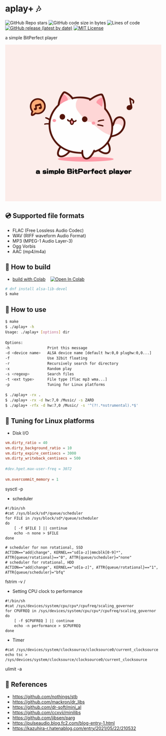 # aplay+ 🎶

![GitHub Repo stars](https://img.shields.io/github/stars/yui0/aplay-?style=social)
![GitHub code size in bytes](https://img.shields.io/github/languages/code-size/yui0/aplay-)
![Lines of code](https://img.shields.io/tokei/lines/github/yui0/aplay-)
[![GitHub release (latest by date)](https://img.shields.io/github/v/release/yui0/aplay-)](https://github.com/yui0/aplay-/releases)
[![MIT License](https://img.shields.io/badge/license-MIT-blue.svg?style=flat)](LICENSE)

a simple BitPerfect player

![Logo](logo.jpeg)

## 💿 Supported file formats

- FLAC (Free Lossless Audio Codec)
- WAV (RIFF waveform Audio Format)
- MP3 (MPEG-1 Audio Layer-3)
- Ogg Vorbis
- AAC (mp4/m4a)

## 🔧 How to build

- [build with Colab](aplay%2B.ipynb) &nbsp;&nbsp; <a href="https://colab.research.google.com/github/yui0/aplay-/blob/master/aplay%2B.ipynb" target="_parent"><img src="https://colab.research.google.com/assets/colab-badge.svg" alt="Open In Colab"/></a>

```bash
# dnf install alsa-lib-devel
$ make

```

## 🌸 How to use

```bash
$ make
$ ./aplay+ -h
Usage: ./aplay+ [options] dir

Options:
-h                 Print this message
-d <device name>   ALSA device name [default hw:0,0 plughw:0,0...]
-f                 Use 32bit floating
-r                 Recursively search for directory
-x                 Random play
-s <regexp>        Search files
-t <ext type>      File type [flac mp3 wma...]
-p                 Tuning for Linux platforms

$ ./aplay+ -rx .
$ ./aplay+ -rx -d hw:7,0 /Music/ -s ZARD
$ ./aplay+ -rfx -d hw:7,0 /Music/ -s '^(?!.*nstrumental).*$'
```

## 🌟 Tuning for Linux platforms

* Disk I/O

```sysctl.conf
vm.dirty_ratio = 40
vm.dirty_background_ratio = 10
vm.dirty_expire_centisecs = 3000
vm.dirty_writeback_centisecs = 500

#dev.hpet.max-user-freq = 3072

vm.overcommit_memory = 1
```

sysctl -p

* scheduler

```
#!/bin/sh
#cat /sys/block/sd*/queue/scheduler
for FILE in /sys/block/sd*/queue/scheduler
do
	[ -f $FILE ] || continue
	echo -n none > $FILE
done
```

```60-ioschedulers.rules
# scheduler for non rotational, SSD
ACTION=="add|change", KERNEL=="sd[a-z]|mmcblk[0-9]*", ATTR{queue/rotational}=="0", ATTR{queue/scheduler}="none"
# scheduler for rotational, HDD
ACTION=="add|change", KERNEL=="sd[a-z]", ATTR{queue/rotational}=="1", ATTR{queue/scheduler}="bfq"
```

fstrim -v /

* Setting CPU clock to performance

```
#!/bin/sh
#cat /sys/devices/system/cpu/cpu*/cpufreq/scaling_governor
for CPUFREQ in /sys/devices/system/cpu/cpu*/cpufreq/scaling_governor
do
	[ -f $CPUFREQ ] || continue
	echo -n performance > $CPUFREQ
done
```

* Timer

```
#cat /sys/devices/system/clocksource/clocksource0/current_clocksource
echo tsc > /sys/devices/system/clocksource/clocksource0/current_clocksource
```

ulimit -a

## 📖 References

- https://github.com/nothings/stb
- https://github.com/mackron/dr_libs
- https://github.com/dr-soft/mini_al
- https://github.com/ccxvii/minilibs
- https://github.com/jibsen/parg
- https://pulseaudio.blog.fc2.com/blog-entry-1.html
- https://kazuhira-r.hatenablog.com/entry/2021/05/22/210532
